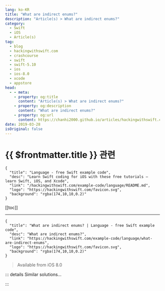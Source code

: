 ```yaml
---
lang: ko-KR
title: "What are indirect enums?"
description: "Article(s) > What are indirect enums?"
category:
  - Swift
  - iOS
  - Article(s)
tag: 
  - blog
  - hackingwithswift.com
  - crashcourse
  - swift
  - swift-5.10
  - ios
  - ios-8.0
  - xcode
  - appstore
head:
  - - meta:
    - property: og:title
      content: "Article(s) > What are indirect enums?"
    - property: og:description
      content: "What are indirect enums?"
    - property: og:url
      content: https://chanhi2000.github.io/articles/hackingwithswift.com/example-code/language/what-are-indirect-enums.html
date: 2019-03-28
isOriginal: false
---
```


# {{ $frontmatter.title }} 관련

```component VPCard
{
  "title": "Language - free Swift example code",
  "desc": "Learn Swift coding for iOS with these free tutorials – learn Swift, iOS, and Xcode",
  "link": "/hackingwithswift.com/example-code/language/README.md",
  "logo": "https://hackingwithswift.com/favicon.svg",
  "background": "rgba(174,10,10,0.2)"
}
```

[[toc]]

---

```component VPCard
{
  "title": "What are indirect enums? | Language - free Swift example code",
  "desc": "What are indirect enums?",
  "link": "https://hackingwithswift.com/example-code/language/what-are-indirect-enums",
  "logo": "https://hackingwithswift.com/favicon.svg",
  "background": "rgba(174,10,10,0.2)"
}
```

> Available from iOS 8.0

<!-- TODO: 작성 -->

<!-- 
Indirect enums are enums that need to reference themselves somehow, and are called “indirect” because they modify the way Swift stores them so they can grow to any size. Without the indirection, any enum that referenced itself could potentially become infinitely sized: it could contain itself again and again, which wouldn’t be possible.

As an example, here’s an indirect enum that defines a node in a linked list:

```swift
indirect enum LinkedListItem<T> {
    case endPoint(value: T)
    case linkNode(value: T, next: LinkedListItem)
}
```

Because that references itself – because one of the associated values is itself a linked list item – we need to mark the enum as being indirect.

Apart from the special way they store their values internally, indirect enums work identically to regular enums. So, we could make a linked list using that enum and loop over it, like this:

```swift
let third = LinkedListItem.endPoint(value: "Third")
let second = LinkedListItem.linkNode(value: "Second", next: third)
let first = LinkedListItem.linkNode(value: "First", next: second)

var currentNode = first

listLoop: while true {
    switch currentNode {
    case .endPoint(let value):
        print(value)
        break listLoop
    case .linkNode(let value, let next):
        print(value)
        currentNode = next
    }
}
```

-->

::: details Similar solutions…

<!--
/example-code/language/how-to-add-associated-values-to-enums">How to add associated values to enums 
/example-code/language/how-to-add-raw-values-to-enums">How to add raw values to enums 
/example-code/language/how-to-list-all-cases-in-an-enum-using-caseiterable">How to list all cases in an enum using CaseIterable 
/example-code/language/whats-the-difference-between-any-and-anyobject">What’s the difference between Any and AnyObject? 
/example-code/language/how-to-create-a-custom-optionset">How to create a custom OptionSet</a>
-->

:::

